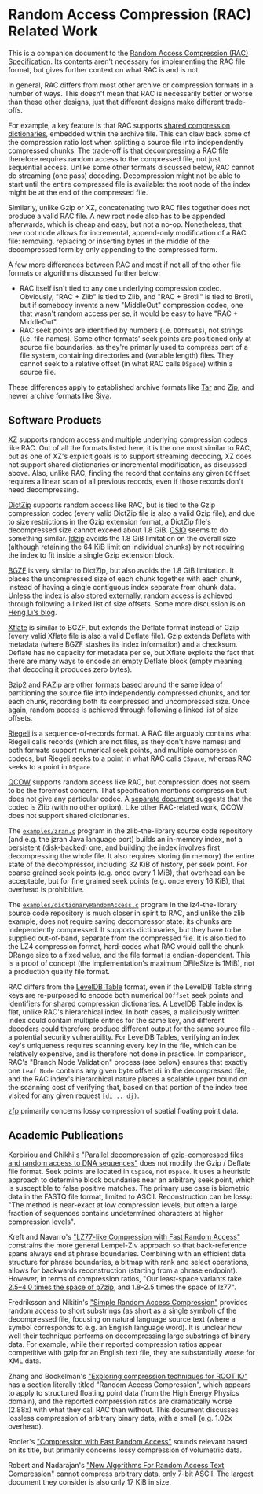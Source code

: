 # Random Access Compression (RAC) Related Work

This is a companion document to the [Random Access Compression (RAC)
Specification](/doc/spec/rac-spec.md). Its contents aren't necessary for
implementing the RAC file format, but gives further context on what RAC is and
is not.

In general, RAC differs from most other archive or compression formats in a
number of ways. This doesn't mean that RAC is necessarily better or worse than
these other designs, just that different designs make different trade-offs.

For example, a key feature is that RAC supports [shared compression
dictionaries](http://fastcompression.blogspot.com/2018/02/when-to-use-dictionary-compression.html),
embedded within the archive file. This can claw back some of the compression
ratio lost when splitting a source file into independently compressed chunks.
The trade-off is that decompressing a RAC file therefore requires random access
to the compressed file, not just sequential access. Unlike some other formats
discussed below, RAC cannot do streaming (one pass) decoding. Decompression
might not be able to start until the entire compressed file is available: the
root node of the index might be at the end of the compressed file.

Similarly, unlike Gzip or XZ, concatenating two RAC files together does not
produce a valid RAC file. A new root node also has to be appended afterwards,
which is cheap and easy, but not a no-op. Nonetheless, that new root node
allows for incremental, append-only modification of a RAC file: removing,
replacing or inserting bytes in the middle of the decompressed form by only
appending to the compressed form.

A few more differences between RAC and most if not all of the other file
formats or algorithms discussed further below:

  - RAC itself isn't tied to any one underlying compression codec. Obviously,
    "RAC + Zlib" is tied to Zlib, and "RAC + Brotli" is tied to Brotli, but if
    somebody invents a new "MiddleOut" compression codec, one that wasn't
    random access per se, it would be easy to have "RAC + MiddleOut".
  - RAC seek points are identified by numbers (i.e. `DOffset`s), not strings
    (i.e. file names). Some other formats' seek points are positioned only at
    source file boundaries, as they're primarily used to compress part of a
    file system, containing directories and (variable length) files. They
    cannot seek to a relative offset (in what RAC calls `DSpace`) within a
    source file.

These differences apply to established archive formats like
[Tar](https://en.wikipedia.org/wiki/Tar_%28computing%29) and
[Zip](https://en.wikipedia.org/wiki/Zip_%28file_format%29), and newer archive
formats like [Śiva](https://blog.sourced.tech/post/siva/).


## Software Products

[XZ](https://tukaani.org/xz/format.html) supports random access and multiple
underlying compression codecs like RAC. Out of all the formats listed here, it
is the one most similar to RAC, but as one of XZ's explicit goals is to support
streaming decoding, XZ does not support shared dictionaries or incremental
modification, as discussed above. Also, unlike RAC, finding the record that
contains any given `DOffset` requires a linear scan of all previous records,
even if those records don't need decompressing.

[DictZip](http://linuxcommand.org/man_pages/dictzip1.html) supports random
access like RAC, but is tied to the Gzip compression codec (every valid DictZip
file is also a valid Gzip file), and due to size restrictions in the Gzip
extension format, a DictZip file's decompressed size cannot exceed about 1.8
GiB. [CSIO](https://github.com/hoxnox/csio/blob/master/include/csio.h) seems to
do something similar. [Idzip](https://github.com/fidlej/idzip) avoids the 1.8
GiB limitation on the overall size (although retaining the 64 KiB limit on
individual chunks) by not requiring the index to fit inside a single Gzip
extension block.

[BGZF](http://samtools.github.io/hts-specs/SAMv1.pdf) is very similar to
DictZip, but also avoids the 1.8 GiB limitation. It places the uncompressed
size of each chunk together with each chunk, instead of having a single
contiguous index separate from chunk data. Unless the index is also [stored
externally](https://github.com/samtools/htslib/blob/develop/bgzip.1), random
access is achieved through following a linked list of size offsets. Some more
discussion is on [Heng Li's
blog](http://lh3.github.io/2014/07/05/random-access-to-zlib-compressed-files).

[Xflate](https://github.com/dsnet/compress/blob/master/doc/xflate-format.pdf)
is similar to BGZF, but extends the Deflate format instead of Gzip (every valid
Xflate file is also a valid Deflate file). Gzip extends Deflate with metadata
(where BGZF stashes its index information) and a checksum. Deflate has no
capacity for metadata per se, but Xflate exploits the fact that there are many
ways to encode an empty Deflate block (empty meaning that decoding it produces
zero bytes).

[Bzip2](https://sourceware.org/bzip2/) and
[RAZip](https://sourceforge.net/projects/razip/) are other formats based around
the same idea of partitioning the source file into independently compressed
chunks, and for each chunk, recording both its compressed and uncompressed
size. Once again, random access is achieved through following a linked list of
size offsets.

[Riegeli](https://github.com/google/riegeli) is a sequence-of-records format. A
RAC file arguably contains what Riegeli calls records (which are not files, as
they don't have names) and both formats support numerical seek points, and
multiple compression codecs, but Riegeli seeks to a point in what RAC calls
`CSpace`, whereas RAC seeks to a point in `DSpace`.

[QCOW](https://github.com/qemu/qemu/blob/master/docs/interop/qcow2.txt)
supports random access like RAC, but compression does not seem to be the
foremost concern. That specification mentions compression but does not give any
particular codec. A [separate
document](https://people.gnome.org/~markmc/qcow-image-format.html) suggests
that the codec is Zlib (with no other option). Like other RAC-related work,
QCOW does not support shared dictionaries.

The
[`examples/zran.c`](https://github.com/madler/zlib/blob/master/examples/zran.c)
program in the zlib-the-library source code repository (and e.g. the jzran Java
language port) builds an in-memory index, not a persistent (disk-backed) one,
and building the index involves first decompressing the whole file. It also
requires storing (in memory) the entire state of the decompressor, including 32
KiB of history, per seek point. For coarse grained seek points (e.g. once every
1 MiB), that overhead can be acceptable, but for fine grained seek points (e.g.
once every 16 KiB), that overhead is prohibitive.

The
[`examples/dictionaryRandomAccess.c`](https://github.com/lz4/lz4/blob/master/examples/dictionaryRandomAccess.c)
program in the lz4-the-library source code repository is much closer in spirit
to RAC, and unlike the zlib example, does not require saving decompressor
state: its chunks are independently compressed. It supports dictionaries, but
they have to be supplied out-of-band, separate from the compressed file. It is
also tied to the LZ4 compression format, hard-codes what RAC would call the
chunk DRange size to a fixed value, and the file format is endian-dependent.
This is a proof of concept (the implementation's maximum DFileSize is 1MiB),
not a production quality file format.

RAC differs from the [LevelDB
Table](https://github.com/google/leveldb/blob/master/doc/table_format.md)
format, even if the LevelDB Table string keys are re-purposed to encode both
numerical `DOffset` seek points and identifiers for shared compression
dictionaries. A LevelDB Table index is flat, unlike RAC's hierarchical index.
In both cases, a maliciously written index could contain multiple entries for
the same key, and different decoders could therefore produce different output
for the same source file - a potential security vulnerability. For LevelDB
Tables, verifying an index key's uniqueness requires scanning every key in the
file, which can be relatively expensive, and is therefore not done in practice.
In comparison, RAC's "Branch Node Validation" process (see below) ensures that
exactly one `Leaf Node` contains any given byte offset `di` in the decompressed
file, and the RAC index's hierarchical nature places a scalable upper bound on
the scanning cost of verifying that, based on that portion of the index tree
visited for any given request `[di .. dj)`.

[zfp](https://computing.llnl.gov/projects/floating-point-compression) primarily
concerns lossy compression of spatial floating point data.


## Academic Publications

Kerbiriou and Chikhi's ["Parallel decompression of gzip-compressed files and
random access to DNA sequences"](https://arxiv.org/pdf/1905.07224.pdf) does not
modify the Gzip / Deflate file format. Seek points are located in `CSpace`, not
`DSpace`. It uses a heuristic approach to determine block boundaries near an
arbitrary seek point, which is susceptible to false positive matches. The
primary use case is biometric data in the FASTQ file format, limited to ASCII.
Reconstruction can be lossy: "The method is near-exact at low compression
levels, but often a large fraction of sequences contains undetermined
characters at higher compression levels".

Kreft and Navarro's ["LZ77-like Compression with Fast Random
Access"](https://users.dcc.uchile.cl/~gnavarro/ps/dcc10.1.pdf) constrains the
more general Lempel-Ziv approach so that back-reference spans always end at
phrase boundaries. Combining with an efficient data structure for phrase
boundaries, a bitmap with rank and select operations, allows for backwards
reconstruction (starting from a phrase endpoint). However, in terms of
compression ratios, "Our least-space variants take [2.5–4.0 times the space of
p7zip](https://users.dcc.uchile.cl/~gnavarro/ps/tcs12.pdf), and 1.8–2.5 times
the space of lz77".

Fredriksson and Nikitin's ["Simple Random Access
Compression"](http://www.cs.uku.fi/~fredriks/pub/papers/fi09.pdf) provides
random access to short substrings (as short as a single symbol) of the
decompressed file, focusing on natural language source text (where a symbol
corresponds to e.g. an English language word). It is unclear how well their
technique performs on decompressing large substrings of binary data. For
example, while their reported compression ratios appear competitive with gzip
for an English text file, they are substantially worse for XML data.

Zhang and Bockelman's ["Exploring compression techniques for ROOT
IO"](https://arxiv.org/pdf/1704.06976.pdf) has a section literally titled
"Random Access Compression", which appears to apply to structured floating
point data (from the High Energy Physics domain), and the reported compression
ratios are dramatically worse (2.88x) with what they call RAC than without.
This document discusses lossless compression of arbitrary binary data, with a
small (e.g. 1.02x overhead).

Rodler's ["Compression with Fast Random
Access"](https://www.brics.dk/DS/01/9/BRICS-DS-01-9.pdf) sounds relevant based
on its title, but primarily concerns lossy compression of volumetric data.

Robert and Nadarajan's ["New Algorithms For Random Access Text
Compression"](https://www.researchgate.net/publication/4231766_New_Algorithms_For_Random_Access_Text_Compression)
cannot compress arbitrary data, only 7-bit ASCII. The largest document they
consider is also only 17 KiB in size.
